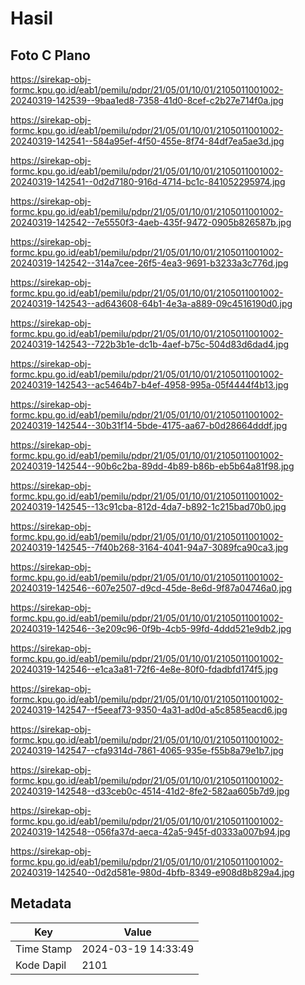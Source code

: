 # Hasil

## Foto C Plano

https://sirekap-obj-formc.kpu.go.id/eab1/pemilu/pdpr/21/05/01/10/01/2105011001002-20240319-142539--9baa1ed8-7358-41d0-8cef-c2b27e714f0a.jpg

https://sirekap-obj-formc.kpu.go.id/eab1/pemilu/pdpr/21/05/01/10/01/2105011001002-20240319-142541--584a95ef-4f50-455e-8f74-84df7ea5ae3d.jpg

https://sirekap-obj-formc.kpu.go.id/eab1/pemilu/pdpr/21/05/01/10/01/2105011001002-20240319-142541--0d2d7180-916d-4714-bc1c-841052295974.jpg

https://sirekap-obj-formc.kpu.go.id/eab1/pemilu/pdpr/21/05/01/10/01/2105011001002-20240319-142542--7e5550f3-4aeb-435f-9472-0905b826587b.jpg

https://sirekap-obj-formc.kpu.go.id/eab1/pemilu/pdpr/21/05/01/10/01/2105011001002-20240319-142542--314a7cee-26f5-4ea3-9691-b3233a3c776d.jpg

https://sirekap-obj-formc.kpu.go.id/eab1/pemilu/pdpr/21/05/01/10/01/2105011001002-20240319-142543--ad643608-64b1-4e3a-a889-09c4516190d0.jpg

https://sirekap-obj-formc.kpu.go.id/eab1/pemilu/pdpr/21/05/01/10/01/2105011001002-20240319-142543--722b3b1e-dc1b-4aef-b75c-504d83d6dad4.jpg

https://sirekap-obj-formc.kpu.go.id/eab1/pemilu/pdpr/21/05/01/10/01/2105011001002-20240319-142543--ac5464b7-b4ef-4958-995a-05f4444f4b13.jpg

https://sirekap-obj-formc.kpu.go.id/eab1/pemilu/pdpr/21/05/01/10/01/2105011001002-20240319-142544--30b31f14-5bde-4175-aa67-b0d28664dddf.jpg

https://sirekap-obj-formc.kpu.go.id/eab1/pemilu/pdpr/21/05/01/10/01/2105011001002-20240319-142544--90b6c2ba-89dd-4b89-b86b-eb5b64a81f98.jpg

https://sirekap-obj-formc.kpu.go.id/eab1/pemilu/pdpr/21/05/01/10/01/2105011001002-20240319-142545--13c91cba-812d-4da7-b892-1c215bad70b0.jpg

https://sirekap-obj-formc.kpu.go.id/eab1/pemilu/pdpr/21/05/01/10/01/2105011001002-20240319-142545--7f40b268-3164-4041-94a7-3089fca90ca3.jpg

https://sirekap-obj-formc.kpu.go.id/eab1/pemilu/pdpr/21/05/01/10/01/2105011001002-20240319-142546--607e2507-d9cd-45de-8e6d-9f87a04746a0.jpg

https://sirekap-obj-formc.kpu.go.id/eab1/pemilu/pdpr/21/05/01/10/01/2105011001002-20240319-142546--3e209c96-0f9b-4cb5-99fd-4ddd521e9db2.jpg

https://sirekap-obj-formc.kpu.go.id/eab1/pemilu/pdpr/21/05/01/10/01/2105011001002-20240319-142546--e1ca3a81-72f6-4e8e-80f0-fdadbfd174f5.jpg

https://sirekap-obj-formc.kpu.go.id/eab1/pemilu/pdpr/21/05/01/10/01/2105011001002-20240319-142547--f5eeaf73-9350-4a31-ad0d-a5c8585eacd6.jpg

https://sirekap-obj-formc.kpu.go.id/eab1/pemilu/pdpr/21/05/01/10/01/2105011001002-20240319-142547--cfa9314d-7861-4065-935e-f55b8a79e1b7.jpg

https://sirekap-obj-formc.kpu.go.id/eab1/pemilu/pdpr/21/05/01/10/01/2105011001002-20240319-142548--d33ceb0c-4514-41d2-8fe2-582aa605b7d9.jpg

https://sirekap-obj-formc.kpu.go.id/eab1/pemilu/pdpr/21/05/01/10/01/2105011001002-20240319-142548--056fa37d-aeca-42a5-945f-d0333a007b94.jpg

https://sirekap-obj-formc.kpu.go.id/eab1/pemilu/pdpr/21/05/01/10/01/2105011001002-20240319-142540--0d2d581e-980d-4bfb-8349-e908d8b829a4.jpg


## Metadata

| Key        | Value               |
| ---------- | ------------------- |
| Time Stamp | 2024-03-19 14:33:49 |
| Kode Dapil | 2101                |



